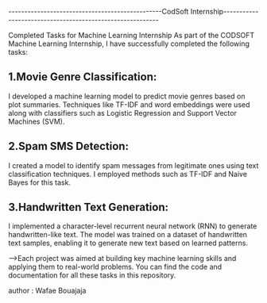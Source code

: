 ------------------------------------------------CodSoft Internship----------------------------------------------------------


Completed Tasks for Machine Learning Internship
As part of the CODSOFT Machine Learning Internship, I have successfully completed the following tasks:

## 1.Movie Genre Classification: 
I developed a machine learning model to predict movie genres based on plot summaries.
Techniques like TF-IDF and word embeddings were used along with classifiers such as Logistic Regression and Support Vector Machines (SVM).

## 2.Spam SMS Detection:
I created a model to identify spam messages from legitimate ones using text classification techniques.
I employed methods such as TF-IDF and Naive Bayes for this task.

## 3.Handwritten Text Generation: 
I implemented a character-level recurrent neural network (RNN) to generate handwritten-like text. 
The model was trained on a dataset of handwritten text samples, enabling it to generate new text based on learned patterns.

-->Each project was aimed at building key machine learning skills and applying them to real-world problems. You can find the code 
and documentation for all these tasks in this repository.


author : Wafae Bouajaja